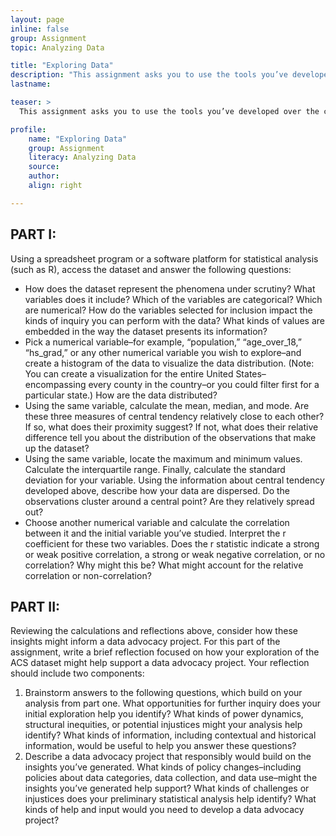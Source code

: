 ```yaml
---
layout: page
inline: false
group: Assignment
topic: Analyzing Data

title: "Exploring Data"
description: "This assignment asks you to use the tools you’ve developed over the course of this module to begin understanding a dataset–a subset of the 2019 American Community Survey performed by the United States Census Bureau [NOTE FOR REVIEWERS: We will provide a subset of this data for purposes of this exercise].  (The dataset with information about its source and the variables included is available [here](https://www.openintro.org/data/index.php?data=county_2019)).  This assignment builds on lesson 2.3 (from the historicizing data module) and you should keep in mind how the project of counting the US population is inherently messy, and implicitly (and sometimes explicitly) caught up in questions of power.  This is the case not only because census numbers are used by federal, state and local policy makers, but also because the methods and categories used to gather and organize data frequently make assumptions about what it means to be normal and about how people should be living their lives. At the same time, data can be a powerful tool for identifying patterns of injustice or systemic violence.  As you work through this assignment, reflect both on how the ACS data embeds bias and on how the data might contribute to a responsible data advocacy project."
lastname: 

teaser: >
  This assignment asks you to use the tools you’ve developed over the course of this module to begin understanding a dataset–a subset of the 2019 American Community Survey performed by the United States Census Bureau [NOTE FOR REVIEWERS: We will provide a subset of this data for purposes of this exercise].  (The dataset with information about its source and the variables included is available [here](https://www.openintro.org/data/index.php?data=county_2019)).  This assignment builds on lesson 2.3 (from the historicizing data module) and you should keep in mind how the project of counting the US population is inherently messy, and implicitly (and sometimes explicitly) caught up in questions of power.  This is the case not only because census numbers are used by federal, state and local policy makers, but also because the methods and categories used to gather and organize data frequently make assumptions about what it means to be normal and about how people should be living their lives. At the same time, data can be a powerful tool for identifying patterns of injustice or systemic violence.  As you work through this assignment, reflect both on how the ACS data embeds bias and on how the data might contribute to a responsible data advocacy project.

profile:
    name: "Exploring Data"
    group: Assignment
    literacy: Analyzing Data
    source: 
    author: 
    align: right

---
```


## PART I: 
Using a spreadsheet program or a software platform for statistical analysis (such as R), access the dataset and answer the following questions:
- How does the dataset represent the phenomena under scrutiny?  What variables does it include?  Which of the variables are categorical?  Which are numerical?  How do the variables selected for inclusion impact the kinds of inquiry you can perform with the data?  What kinds of values are embedded in the way the dataset presents its information?
- Pick a numerical variable–for example, “population,” “age_over_18,” “hs_grad,” or any other numerical variable you wish to explore–and create a histogram of the data to visualize the data distribution.  (Note: You can create a visualization for the entire United States–encompassing every county in the country–or you could filter first for a particular state.)  How are the data distributed?  
- Using the same variable, calculate the mean, median, and mode.  Are these three measures of central tendency relatively close to each other?  If so, what does their proximity suggest?  If not, what does their relative difference tell you about the distribution of the observations that make up the dataset?
- Using the same variable, locate the maximum and minimum values.  Calculate the interquartile range.  Finally, calculate the standard deviation for your variable.  Using the information about central tendency developed above, describe how your data are dispersed.  Do the observations cluster around a central point?  Are they relatively spread out?
- Choose another numerical variable and calculate the correlation between it and the initial variable you’ve studied.  Interpret the r coefficient for these two variables.  Does the r statistic indicate a strong or weak positive correlation, a strong or weak negative correlation, or no correlation?  Why might this be?  What might account for the relative correlation or non-correlation? 

## PART II: 
Reviewing the calculations and reflections above, consider how these insights might inform a data advocacy project.  For this part of the assignment, write a brief reflection focused on how your exploration of the ACS dataset might help support a data advocacy project.  Your reflection should include two components:
1. Brainstorm answers to the following questions, which build on your analysis from part one.  What opportunities for further inquiry does your initial exploration help you identify?  What kinds of power dynamics, structural inequities, or potential injustices might your analysis help identify?  What kinds of information, including contextual and historical information, would be useful to help you answer these questions?
2. Describe a data advocacy project that responsibly would build on the insights you’ve generated.  What kinds of policy changes–including policies about data categories, data collection, and data use–might the insights you’ve generated help support?  What kinds of challenges or injustices does your preliminary statistical analysis help identify?  What kinds of help and input would you need to develop a data advocacy project?

